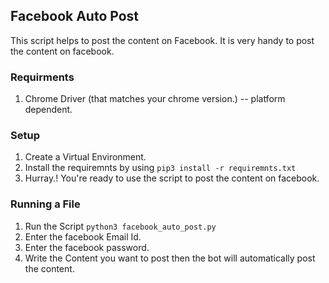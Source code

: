 ## Facebook Auto Post

This script helps to post the content on Facebook. It is very handy to post the content on facebook.

### Requirments

1. Chrome Driver (that matches your chrome version.) -- platform dependent.

### Setup

1. Create a Virtual Environment.
2. Install the requiremnts by using `pip3 install -r requiremnts.txt`
3. Hurray.! You're ready to use the script to post the content on facebook.

### Running a File

1. Run the Script `python3 facebook_auto_post.py`
2. Enter the facebook Email Id.
3. Enter the facebook password.
4. Write the Content you want to post then the bot will automatically post the content.
